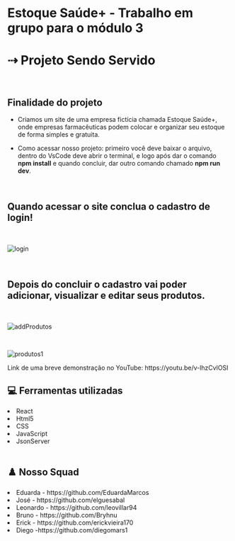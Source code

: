 # Estoque Saúde+ - Trabalho em grupo para o módulo 3

<h1> ⇢ Projeto Sendo Servido</h1>

<br>

<h2>Finalidade do projeto</h2>

- Criamos um site de uma empresa fictícia chamada Estoque Saúde+, onde empresas farmacêuticas podem colocar e organizar seu estoque de forma simples e gratuita.

-  Como acessar nosso projeto: primeiro você deve baixar o arquivo, dentro do VsCode deve abrir o terminal, e logo após dar o comando <strong>npm install</strong> e quando concluir, dar outro comando chamado <strong>npm run dev</strong>.


<br>

<h2>Quando acessar o site conclua o cadastro de login!</h2>

<br>

![login](https://user-images.githubusercontent.com/114102116/214969279-764ebd53-71ea-4c82-bd01-7d7f2893358e.png)

<br>

  <h2>Depois do concluir o cadastro vai poder adicionar, visualizar e editar seus produtos. </h2>

<br>

![addProdutos](https://user-images.githubusercontent.com/114102116/214969518-95914001-3cd4-4b94-8a9d-02a1791817ec.png)

 
 <br>
 
 ![produtos1](https://user-images.githubusercontent.com/114102116/214969587-309e2d84-8a9c-4833-a30c-c05de433a150.png)
 
 <p>Link de uma breve demonstração no YouTube: https://youtu.be/v-lhzCvlOSI</p>
 
 
 <h2>💻 Ferramentas utilizadas</h2>
 
 <li>React</li>
 <li>Html5</li>
 <li>CSS</li>
 <li>JavaScript</li>
 <li>JsonServer</li>
 
<br>

<h2>♟️ Nosso Squad</h2>

<li>Eduarda - https://github.com/EduardaMarcos</li>
<li>José - https://github.com/elguesabal</li>
<li>Leonardo - https://github.com/leovillar94</li>
<li>Bruno - https://github.com/Bryhnu</li>
<li>Erick - https://github.com/erickvieira170</li>
<li>Diego -https://github.com/diegomars1</li>

